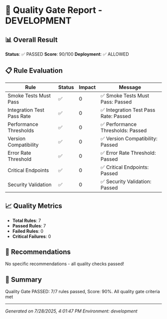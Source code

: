 # 🚪 Quality Gate Report - DEVELOPMENT

## 📊 Overall Result

**Status**: ✅ PASSED **Score**: 90/100 **Deployment**: ✅ ALLOWED

## 📋 Rule Evaluation

| Rule                       | Status | Impact | Message                               |
| -------------------------- | ------ | ------ | ------------------------------------- |
| Smoke Tests Must Pass      | ✅     | 0      | ✅ Smoke Tests Must Pass: Passed      |
| Integration Test Pass Rate | ✅     | 0      | ✅ Integration Test Pass Rate: Passed |
| Performance Thresholds     | ✅     | 0      | ✅ Performance Thresholds: Passed     |
| Version Compatibility      | ✅     | 0      | ✅ Version Compatibility: Passed      |
| Error Rate Threshold       | ✅     | 0      | ✅ Error Rate Threshold: Passed       |
| Critical Endpoints         | ✅     | 0      | ✅ Critical Endpoints: Passed         |
| Security Validation        | ✅     | 0      | ✅ Security Validation: Passed        |

## 📈 Quality Metrics

- **Total Rules**: 7
- **Passed Rules**: 7
- **Failed Rules**: 0
- **Critical Failures**: 0

## 🎯 Recommendations

No specific recommendations - all quality checks passed!

## 🎯 Summary

Quality Gate PASSED: 7/7 rules passed, Score: 90%. All quality gate criteria met

---

_Generated on 7/28/2025, 4:01:47 PM_ _Environment: development_

